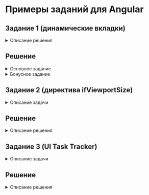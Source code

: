 # Примеры заданий для Angular

## Задание 1 (динамические вкладки)

<details>
<summary>Описание решения</summary>
<div>
 <br /> <br />
Взять шаблон приложения (https://stackblitz.com/github/BaryshevRS/tasks-angular/tree/custom-tab) и на его основе реализовать табы по указанной в `app.component.html` разметке (в отдельном модуле, в отдельном каталоге). И содержимое, и заголовок должны поддерживать отображение других компонентов/произвольного html. 

По умолчанию активен первый таб. Должна поддерживаться возможность динамически добавить/убрать таб. При удалении активного таба, активным становится первый таб (если остался хотя бы один). Для оформления табов достаточно использовать 3 класса из `styles.css`. Приложение должно работать без `NO_ERRORS_SCHEMA/CUSTOM_ELEMENTS_SCHEMA` в `AppModule`.

**Bonus:** Сделать так, чтобы содержимое табов инициализировалось только при активации таба. Допускается изменение разметки.
 
</div>
</details>

## Решение

<details>
<summary>Основное задание</summary>
<div>
<br /> <br />
 
 **Пояснение к исходникам. Описание порядка действий**.

1. Для начала создадим отсутствующие компоненты `tab`, `tab-title`, `tab-content` и поместим их в отдельный модуль.
Это сразу решает проблему с выводом ошибок и можно отключить их блокировку через `NO_ERRORS_SCHEMA`.

2. Теперь передадим в шаблон компонентов директиву `ng-content`.

Директива выводит в шаблоне то, что находится между тегами компонента. Это как раз и требуется в нашем случае.

3. По представленной структуре у нас нет входных параметров для вложенных компонентов, 
поэтому нам понадобится создать шаред-сервис.

Он нами будет использоваться, как синглтон, принадлежащий компоненту `tabs`, поэтому там и зарегистрируем этот провайдер.
Если зарегистрировать в модуле, этот класс будет общий для всех компонентов табов, а нам это не нужно.

Сервис будет хранить текущий индекс и `EventEmitter` для уведомления компонентов, какой таб активен.

4. Так как дочерние табы не знают какой они имеют индекс, мы его проставим самостоятельно. 
Для этого, используя наш синглтон класс, в компоненте `tab` проставим `tabIndex` для каждого компонента простым инкрементированием, 
который будет вызываться при создании компонента.

И передадим его непосредственно дочерним компонентам. Получить доступ к ним можно через декоратор `@ContentChild`.
Декоратор `@ContentChild` получает доступ к контенту, который располагается внутри его тегов.

```
  @ContentChild(TabTitleComponent) tabTitleComponent: TabTitleComponent;
  @ContentChild(TabContentComponent) tabContentComponent: TabContentComponent;
 
  ngAfterContentInit() {

    // set tab index for child component
    this.tabTitleComponent.tabIndex = this.tabIndex;
    this.tabContentComponent.tabIndex = this.tabIndex;

    if (!this.tabTitleComponent.activeTab) {
      this.tabsService.setTabIndex();
    }

  }
```  

На хук `ngAfterContentInit` (после инициализации вложенной части компонента) передаём индекс в `tab-title`, `tab-content` 
и заодно устанавливаем активный таб по умолчанию.

5. Зная индекс теперь добавим в `tab-title` событие обработки клика с помощью декоратора @HostListener (прослушивает события на компоненте).

```
  @HostListener('click') initTab() {
    this.tabsService.setTabIndex(this.tabIndex); // set active tab
  }
```
 
С помощью декоратора `@HostBinding` установим привязку активного класса.

```
  @HostBinding('class') activeTab = '';
```

Когда будет клик по компоненту, будет установлен класс.

```
  ngAfterContentInit() {
    this.subscription = this.tabsService.change.subscribe(tabIndex => {
      this.activeTab = tabIndex === this.tabIndex ? classActiveTab : '';
    });
  }
```

Тут суть в том, что по клику событие эмитится в сервис, который оповещает все подписанные компоненты об изменившимся активном табе.

И в хуке `ngAfterContentInit` мы делаем проверку, совпадает ли индекс или нет. 

6. Всё аналогично и в `tab-content`. Также подписываемся на сервис, а для скрытия компонента связываем свойство `hidden`, 
которое будет управлять видимостью компонента, в зависимости от активного класса. 

```
  @HostBinding('hidden') hidden = true;
```

Просмотр решения: 
https://stackblitz.com/github/BaryshevRS/tasks-angular/tree/custom-tab-answer

</details>

<details>
<summary>Бонусное задание</summary>
<div>
 <br /> <br />
 
**Пояснение к исходникам. Описание порядка действий**.

1. В реализации основной части у нас при загрузке отображался весь контент, но и скрыть его через `ngIf` не получится, 
так как `ng-content` это всего лишь проекция и вызывается раньше места расположения `ng-content`.

Хук `ngAfterContentInit()` срабатывает раньше чем отработает шаблон `ngAfterViewInit()`.

2. Так как по условию разрешается менять структуру, то мы просто обернём контентную часть `tab-content` в
директиву `ng-template` (хранит шаблон вне отображения).

```
    <tab-content>
      <ng-template>
        Tab <b>{{ tab }}</b> content
        <test [tab]="tab"></test>
      </ng-template>
    </tab-content> 
```

3. Теперь контент не выводится вообще, но это можно решить с помощью специальной директивы `ngTemplateOutlet` 
(выводит шаблон по переданной ссылке).

```
<ng-template [ngTemplateOutlet]="templateRef"></ng-template>
```

И в компоненте создаём такую ссылку на шаблон.

```
@ContentChild(TemplateRef) templateRef: TemplateRef<any>;
```

4. Теперь мы можем поставить условие через `*ngIf` и всё будет работать.

```
<ng-container *ngIf="!hidden">
  <ng-template [ngTemplateOutlet]="templateRef"></ng-template>
</ng-container>
```

Просмотр решения: 
https://stackblitz.com/github/BaryshevRS/tasks-angular/tree/custom-tab-bonus-answer

</details>

## Задание 2 (директива ifViewportSize)

<details>
<summary>Описание задачи</summary>
<div>
 <br /> <br />
  Форкнуть шаблон приложения 
  (https://stackblitz.com/github/BaryshevRS/tasks-angular/tree/if-viewport-size) 
  и на его основе реализовать:
  
  - модуль в отдельном каталоге, содержащий структурную директиву `ifViewportSize`, которая рендерит элемент, если ширина окна браузера соответствует переданному значения. Ширина браузера может изменяться после запуска приложения.
  - сервис в том же модуле, который занимается определением текущей ширины окна браузера и должен получать на этапе инициализации конфиг с пороговыми значениями для разных типов ширины (нижнее значение, с которого начинается соответствующий тип)
  - конфиг для сервиса должен передаваться через `AppModule`
  
  Для тестирования раскомментировать разметку в `app.component.html`.
  
  **Обратить внимание на производительность** (на странице могут быть сотни произвольных компонентов)
  
  ```
  interface IConfig {
    medium: number;
    large: number;
  }
  ```
  
  ```
  small: viewportWidth < config.medium
  medium: config.medium <= viewportWidth < config.large
  large: config.large <= viewportWidth
  ```
 
</div>
</details>


## Решение

<details>
<summary>Описание решения</summary>
<div>
 <br /> <br />
 
1. Создадим структурную директиву `IfViewportSizeDirective`, в которую заинжектим ссылку на шаблон `TemplateRef` и на контейнер шаблона `ViewContainerRef`. 

Теперь мы может управлять отрисовкой компонента, к которому применена директива.

```
    if (initShow) {
      this.viewContainer.createEmbeddedView(this.templateRef);
    } else {
      this.viewContainer.clear();
    }
```

Поведение аналогично тому, как работает стандартный `*ngIf`.

2. Для определения, когда отрисовывать компонент, а когда нет - заведём сервис, который будет определять разрешение экрана.

```
  setViewport(viewportType): boolean {
    const viewportWidth = Math.max(document.documentElement.clientWidth, window.innerWidth || 0);

    let show = false;

    switch (viewportType) {
      case ViewportConfigSize.SMALL:
        show = viewportWidth < this.viewportConfig.medium;
        break;
      case ViewportConfigSize.MEDIUM:
        show = this.viewportConfig.medium <= viewportWidth && viewportWidth < this.viewportConfig.large;
        break;
      case ViewportConfigSize.LARGE:
        show = viewportWidth >= this.viewportConfig.large;
        break;
    }

    return show;
  }
```

Для отслеживания изменения разрешения напишем следующий код:

```
  checkViewport(viewportType): Observable<any> {
    return fromEvent(window, 'resize')
      .pipe(
        debounceTime(200),
        distinct(),
        map(() => this.setViewport(viewportType))
      );
  }
```

Тут мы решаем вопрос производительности, отсеивая лишние и повторные запросы с помощью оператора `debounceTime(200)` и `distinct()`.

3. Теперь нам надо задавать конфигурацию в `AppModule`. 
Для этого создадим модуль `ViewportSizeModule`.

```
@NgModule({
  declarations: [IfViewportSizeDirective],
  imports: [
    CommonModule
  ],
  exports: [
    IfViewportSizeDirective
  ]
})
export class ViewportSizeModule {
  static forRoot(config: IConfig): ModuleWithProviders {
    return {
      ngModule: ViewportSizeModule,
      providers: [{
        provide: ViewportSizeService, useFactory() {
          return new ViewportSizeService(config);
        }
      }]
    };
  }
}
```

Тут нашему сервису надо принимать параметры, поэтому сделаем его через провайдер фабрику `useFactory` и передадим параметры, который принимает наш модуль в методе `forRoot`.

```
    ViewportSizeModule.forRoot({
      medium: 320,
      large: 480
    })
```

Кроме того, за счёт использования статического метода `forRoot` мы делаем наш провайдер единственным для всего приложения. Независимо будет ли этот модуль `ViewportSizeModule` дополнительно импортирован в другие модули.
 
Просмотр решения: 
https://stackblitz.com/github/BaryshevRS/tasks-angular/tree/custom-tab-bonus-answer
</div>
</details>

## Задание 3 (UI Task Tracker)

<details>
<summary>Описание задачи</summary>
<div>
<br /> <br />

**Допускается использовать:** Библиотеки компонентов или CSS фреймворки (Ant Design, Material UI,
Twitter Bootstrap и др.), a также любые JS-библиотеки, но в адекватном количестве.

**Описание:** Приложение должно представлять собой Single Page Application и быть ui-частью клиент-
серверного приложения. Данные должны храниться в формате `JSON` и должны быть легко заменимы на
соответствующие AJAX-запросы (`REST API`).

Вся конфигурация для приложения должна быть вынесена отдельно, легко редактируема.

Для тестирования работы приложения должно быть создано несколько учетных записей.

Внешний вид приложения определяется разработчиком по его желанию, верстка произвольна,
необходимо ее корректное отображение в основных современных браузерах.

Плюсом будет использование инструментов сборки.

***Основные требования:***

1. Вход в приложение, авторизация

Приложение должно содержать два уровня доступа. Неавторизованному пользователю должна быть
доступна только страница ввода данных (логин, пароль). После аутентификации пользователь получает
доступ к своему списку задач.

2. Список задач

Список задач пользователя, представленный в табличном виде, с возможностью сортировки списка,
фильтрации (к примеру - по статусам) и смены представления (подробный/краткий вид/scrum доска).
Автообновление списка каждые n минут.

3. Страница задачи

Страница с подробной информацией о задаче - название, описание, дата, приоритет, планируемое и
затраченное время, статус выполнения.

**Желательные требования (реализация будет плюсом):**

4. Изменение задачи

Возможность сменить планируемое время на выполнение задачи и ее статус, а также время, затраченное
на выполнение.

5. Добавление задачи

Возможность добавить новую задачу.

6. Scrum доска

Таблица, представленная в виде трех колонок - План, В процессе, Готово. Задачи должны быть
распределены в таблице в соответствии с их статусами и приоритетами.
Перемещение задач в таблице с помощью механизма `drag&drop`, переход между столбцами должен
сопровождаться сменой статуса у соответствующей задачи.
</div>
</details>

## Решение

<details>
<summary>Описание решения</summary>
<div>
<br /> <br />
 
Для реализации были использованы компоненты `Angular Material`, менеджер состояния `NgRx` и облачная реалтайм база `Cloud Firestore`.

Использование `json` не так интересно, кроме того, за счёт использования базы работающей в реальном времени, решается задача обновления контента каждые несколько минут. 
Информация в данном случае будет обновляться у всех пользователей сразу на каждое произведённое изменение.

Авторизация сделана на базе сервиса аутентификации `Firebase`.

Для создания `Scrum` доски использован `SDK` компонент из `Angular Material`.

Сделаны механизмы добавления, редактирования задач, фильтрация по приоритету. Два режима отображения: табличный и `scrum`. 
А также вынесены настройки редактирования статусов и приоритетов задач.
 
Ссылка на проект: https://github-angular-apps.web.app

Доступ в админку в общий доступ не выложен, так как ресурсы `Firebase` ограничены и нет возможности модерирования изменений.
Кому интересно - предоставлю по запросу.
</div>
</details>
